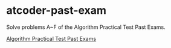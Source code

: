 # atcoder-past-exam

Solve problems A~F of the Algorithm Practical Test Past Exams.

[Algorithm Practical Test Past Exams](https://atcoder.jp/contests/past201912-open/tasks)
